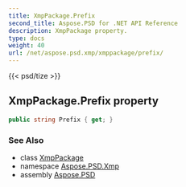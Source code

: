 ```yaml
---
title: XmpPackage.Prefix
second_title: Aspose.PSD for .NET API Reference
description: XmpPackage property. 
type: docs
weight: 40
url: /net/aspose.psd.xmp/xmppackage/prefix/
---
```

{{< psd/tize >}}
## XmpPackage.Prefix property

```csharp
public string Prefix { get; }
```

### See Also

* class [XmpPackage](../)
* namespace [Aspose.PSD.Xmp](../../xmppackage/)
* assembly [Aspose.PSD](../../../)


